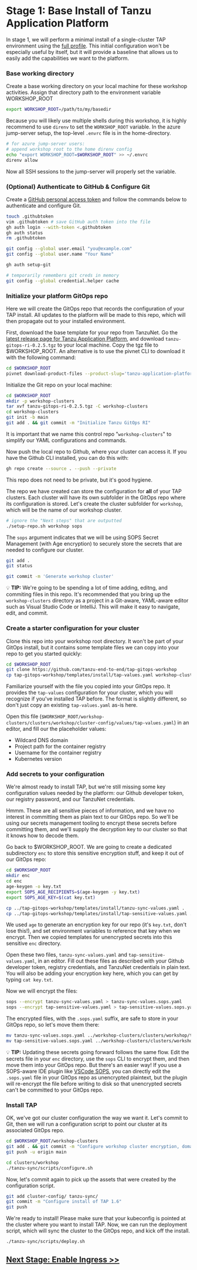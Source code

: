 # Stage 1: Base Install of Tanzu Application Platform

In stage 1, we will perform a minimal install of a single-cluster TAP environment using the [full profile](https://docs.vmware.com/en/VMware-Tanzu-Application-Platform/1.5/tap/install-online-profile.html#full-profile-3). This initial configuration won't be especially useful by itself, but it will provide a baseline that allows us to easily add the capabilities we want to the platform.

### Base working directory

Create a base working directory on your local machine for these workshop activities. Assign that directory path to the environment variable WORKSHOP_ROOT

```bash
export WORKSHOP_ROOT=/path/to/my/basedir
```

Because you will likely use multiple shells during this workshop, it is highly recommend to use `direnv` to set the `WORKSHOP_ROOT` variable. In the azure jump-server setup, the top-level `.envrc` file is in the home-directory.

```bash
# for azure jump-server users:
# append workshop root to the home direnv config
echo "export WORKSHOP_ROOT=$WORKSHOP_ROOT" >> ~/.envrc
direnv allow
```

Now all SSH sessions to the jump-server will properly set the variable.

### (Optional) Authenticate to GitHub & Configure Git

Create a [GitHub personal access token](https://docs.github.com/en/authentication/keeping-your-account-and-data-secure/managing-your-personal-access-tokens) and follow the commands below to authenticate and configure Git.

```bash
touch .githubtoken
vim .githubtoken # save GitHub auth token into the file
gh auth login --with-token <.githubtoken
gh auth status
rm .githubtoken

git config --global user.email "you@example.com"
git config --global user.name "Your Name"

gh auth setup-git

# temporarily remembers git creds in memory
git config --global credential.helper cache
```

### Initialize your platform GitOps repo

Here we will create the GitOps repo that records the configuration of your TAP install. All updates to the platform will be made to this repo, which will then propagate out to your installed environment.

First, download the base template for your repo from TanzuNet. Go the [latest release page for Tanzu Application Platform](https://network.tanzu.vmware.com/products/tanzu-application-platform/#/releases/1346010), and download `tanzu-gitops-ri-0.2.5.tgz` to your local machine. Copy the tgz file to $WORKSHOP_ROOT. An alternative is to use the pivnet CLI to download it with the following command:

```bash
cd $WORKSHOP_ROOT
pivnet download-product-files --product-slug='tanzu-application-platform' --release-version='1.6.1' --product-file-id=1549358
```

Initialize the Git repo on your local machine:

```bash
cd $WORKSHOP_ROOT
mkdir -p workshop-clusters
tar xvf tanzu-gitops-ri-0.2.5.tgz -C workshop-clusters
cd workshop-clusters
git init -b main
git add . && git commit -m "Initialize Tanzu GitOps RI"
```

It is important that we name this control repo "`workshop-clusters`" to simplify our YAML configurations and commands.

Now push the local repo to Github, where your cluster can access it. If you have the Github CLI installed, you can do this with:

```bash
gh repo create --source . --push --private
```

This repo does not need to be private, but it's good hygiene.

The repo we have created can store the configuration for **all** of your TAP clusters. Each cluster will have its own subfolder in the GitOps repo where its configuration is stored. Let's create the cluster subfolder for `workshop`, which will be the name of our workshop cluster.

```bash
# ignore the "Next steps" that are outputted
./setup-repo.sh workshop sops
```

The `sops` argument indicates that we will be using SOPS Secret Management (with Age encryption) to securely store the secrets that are needed to configure our cluster.

```bash
git add .
git status
```

```bash
git commit -m 'Generate workshop cluster'
```

:bulb: **TIP:** We're going to be spending a lot of time adding, editng, and commiting files in this repo. It's recommended that you bring up the `workshop-clusters` directory as a project in a Git-aware, YAML-aware editor such as Visual Studio Code or IntelliJ. This will make it easy to navigate, edit, and commit.

### Create a starter configuration for your cluster

Clone this repo into your workshop root directory. It won't be part of your GitOps install, but it contains some template files we can copy into your repo to get you started quickly:

```bash
cd $WORKSHOP_ROOT
git clone https://github.com/tanzu-end-to-end/tap-gitops-workshop
cp tap-gitops-workshop/templates/install/tap-values.yaml workshop-clusters/clusters/workshop/cluster-config/values
```

Familiarize yourself with the file you copied into your GitOps repo. It provides the `tap-values` configuration for your cluster, which you will recognize if you've installed TAP before. The format is slightly different, so don't just copy an existing `tap-values.yaml` as-is here. 

Open this file (`$WORKSHOP_ROOT/workshop-clusters/clusters/workshop/cluster-config/values/tap-values.yaml`) in an editor, and fill our the placeholder values:

* Wildcard DNS domain
* Project path for the container registry
* Username for the container registry
* Kubernetes version

### Add secrets to your configuration

We're almost ready to install TAP, but we're still missing some key configuration values needed by the platform: our Github developer token, our registry password, and our TanzuNet credentials.

Hmmm. These are all sensitive pieces of information, and we have no interest in committing them as plain text to our GitOps repo. So we'll be using our secrets management tooling to encrypt these secrets before committing them, and we'll supply the decryption key to our cluster so that it knows how to decode them.

Go back to $WORKSHOP_ROOT. We are going to create a dedicated subdirectory `enc` to store this sensitive encryption stuff, and keep it out of our GitOps repo:

```bash
cd $WORKSHOP_ROOT
mkdir enc
cd enc
age-keygen -o key.txt
export SOPS_AGE_RECIPIENTS=$(age-keygen -y key.txt)
export SOPS_AGE_KEY=$(cat key.txt)

cp ../tap-gitops-workshop/templates/install/tanzu-sync-values.yaml .
cp ../tap-gitops-workshop/templates/install/tap-sensitive-values.yaml .
```

We used `age` to generate an encryption key for our repo (it's `key.txt`, don't lose this!), and set environment variables to reference that key when we encrypt. Then we copied templates for unencrypted secrets into this sensitive `enc` directory.

Open these two files, `tanzu-sync-values.yaml` and `tap-sensitive-values.yaml`, in an editor. Fill out these files as described with your Github developer token, registry credentials, and TanzuNet credentials in plain text. You will also be adding your encryption key here, which you can get by typing `cat key.txt`.

Now we will encrypt the files:

```bash
sops --encrypt tanzu-sync-values.yaml > tanzu-sync-values.sops.yaml
sops --encrypt tap-sensitive-values.yaml > tap-sensitive-values.sops.yaml
```

The encrypted files, with the `.sops.yaml` suffix, are safe to store in your GitOps repo, so let's move them there:

```bash
mv tanzu-sync-values.sops.yaml ../workshop-clusters/clusters/workshop/tanzu-sync/app/sensitive-values
mv tap-sensitive-values.sops.yaml ../workshop-clusters/clusters/workshop/cluster-config/values
```

:bulb: **TIP:** Updating these secrets going forward follows the same flow. Edit the secrets file in your `enc` directory, use the `sops` CLI to encrypt them, and then move them into your GitOps repo. But there's an easier way! If you use a SOPS-aware IDE plugin like [VSCode SOPS](https://marketplace.visualstudio.com/items?itemName=signageos.signageos-vscode-sops), you can directly edit the `.sops.yaml` file in your GitOps repo as unencrypted plaintext, but the plugin will re-encrypt the file before writing to disk so that unencrypted secrets can't be committed to your GitOps repo.

### Install TAP

OK, we've got our cluster configuration the way we want it. Let's commit to Git, then we will run a configuration script to point our cluster at its associated GitOps repo.

```bash
cd $WORKSHOP_ROOT/workshop-clusters
git add . && git commit -m "Configure workshop cluster encryption, domain, and credentials"
git push -u origin main 

cd clusters/workshop
./tanzu-sync/scripts/configure.sh
```

Now, let's commit again to pick up the assets that were created by the configuration script.

```bash
git add cluster-config/ tanzu-sync/
git commit -m "Configure install of TAP 1.6"
git push
```

We're ready to install! Please make sure that your kubeconfig is pointed at the cluster where you want to install TAP. Now, we can run the deployment script, which will sync the cluster to the GitOps repo, and kick off the install.

```bash
./tanzu-sync/scripts/deploy.sh
```

## [Next Stage: Enable Ingress >>](Stage-2-Ingress.md)
